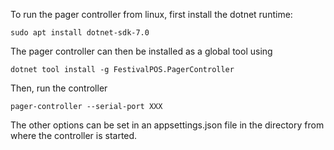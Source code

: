 To run the pager controller from linux, first install the dotnet runtime:

```
sudo apt install dotnet-sdk-7.0
```

The pager controller can then be installed as a global tool using

```
dotnet tool install -g FestivalPOS.PagerController
```

Then, run the controller

```
pager-controller --serial-port XXX
```

The other options can be set in an appsettings.json file in the directory from where the controller is started.